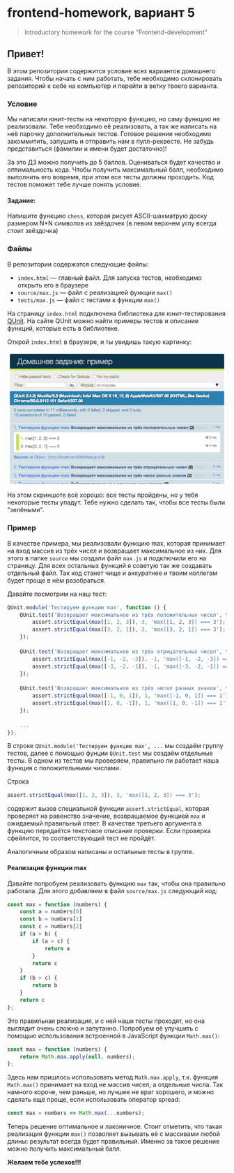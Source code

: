 # frontend-homework, вариант 5
> Introductory homework for the course "Frontend-development"

## Привет!

В этом репозитории содержится условие всех вариантов домашнего задания. Чтобы начать с ним работать, тебе необходимо склонировать репозиторий к себе на компьютер и перейти в ветку твоего варианта.

### Условие
Мы написали юнит-тесты на некоторую функцию, но саму функцию не реализовали. Тебе необходимо её реализовать, а так же написать на неё парочку дополнительных тестов. Готовое решение необходимо закоммитить, запушить и отправить нам в пулл-реквесте. Не забудь представиться (фамилии и имени будет достаточно)!

За это ДЗ можно получить до 5 баллов. Оцениваться будет качество и оптимальность кода. Чтобы получить максимальный балл, необходимо выполнить его вовремя, при этом все тесты должны проходить. Код тестов поможет тебе лучше понять условие.

#### Задание:

Напишите функцию `chess`, которая рисует ASCII-шахматрую доску размером N*N символов из звёздочек (в левом верхнем углу всегда стоит звёздочка)

### Файлы
В репозитории содержатся следующие файлы:

- `index.html` &mdash; главный файл. Для запуска тестов, необходимо открыть его в браузере
- `source/max.js` &mdash; файл с реализацией функции `max()`
- `tests/max.js` &mdash; файл с тестами к функции `max()`

На страницу `index.html` подключена библиотека для юнит-тестирования [QUnit](https://qunitjs.com/). На сайте QUnit можно найти примеры тестов и описание функций, которые есть в библиотеке.

Открой `index.html` в браузере, и ты увидишь такую картинку:

![screenshot.png](screenshot.png)

На этом скриншоте всё хорошо: все тесты пройдены, но у тебя некоторые тесты упадут. Тебе нужно сделать так, чтобы все тесты были "зелёными".

### Пример
В качестве примера, мы реализовали функцию max, которая принимает на вход массив из трёх чисел и возвращает максимальное из них. Для этого в папке `source` мы создали файл `max.js` и подключили его на страницу. Для всех остальных функций я советую так же создавать отдельный файл. Так код станет чище и аккуратнее и твоим коллегам будет проще в нём разобраться.

Давайте посмотрим на наш тест:
```javascript
QUnit.module('Тестируем функцию max', function () {
	QUnit.test('Возвращает максимальное из трёх положительных чисел', function (assert) {
		assert.strictEqual(max([1, 2, 3]), 3, 'max([1, 2, 3]) === 3');
		assert.strictEqual(max([3, 2, 1]), 3, 'max([3, 2, 1]) === 3');
	});

	QUnit.test('Возвращает максимальное из трёх отрицательных чисел', function (assert) {
		assert.strictEqual(max([-1, -2, -3]), -1, 'max([-1, -2, -3]) === -1');
		assert.strictEqual(max([-3, -2, -1]), -1, 'max([-3, -2, -1]) === -1');
	});

	QUnit.test('Возвращает максимальное из трёх чисел разных знаков', function (assert) {
		assert.strictEqual(max([-1, 0, 1]), 1, 'max([-1, 0, 1]) === 1');
		assert.strictEqual(max([1, 0, -1]), 1, 'max([1, 0, -1]) === 1');
	});
	
	...
});
```

В строке `QUnit.module('Тестируем функцию max', ...` мы создаём группу тестов, далее с помощью фунции `QUnit.test` мы создаём отдельные тесты. В одном из тестов мы проверяем, правильно ли работает наша функция с положительными числами.

Строка
```javascript
assert.strictEqual(max([1, 2, 3]), 3, 'max([1, 2, 3]) === 3');
```

содержит вызов специальной функции `assert.strictEqual`, которая проверяет на равенство значение, возвращаемое функцией `max` и ожидаемый правильный ответ. В качестве третьего аргумента в функцию передаётся текстовое описание проверки. Если проверка сфейлится, то соответствующий тест не пройдёт.

Аналогичным образом написаны и остальные тесты в группе.

#### Реализация функции max
Давайте попробуем реализовать функцию `max` так, чтобы она правильно работала. Для этого добавляем в файл `source/max.js` следующий код:

```javascript
const max = function (numbers) {
    const a = numbers[0]
    const b = numbers[1]
    const c = numbers[2]
	if (a > b) {
		if (a > c) {
			return a
		}
		return c
	}
	if (b > c) {
		return b
	}
	return c
};
```

Это правильная реализация, и с ней наши тесты проходят, но она выглядит очень сложно и запутанно. Попробуем её улучшить с помощью использования встроенной в JavaScript функции `Math.max()`:

```javascript
const max = function (numbers) {
	return Math.max.apply(null, numbers);
};
```

Здесь нам пришлось использовать метод `Math.max.apply`, т.к. функция `Math.max()` принимает на вход не массив чисел, а отдельные числа. Так намного короче, чем раньше, но лучшее не враг хорошего, и можно сделать ещё проще, если использовать оператор spread:

```javascript
const max = numbers => Math.max(...numbers);
```

Теперь решение оптимальное и лаконичное. Стоит отметить, что такая реализация функции `max()` позволяет вызывать её с массивами любой длины: результат всегда будет правильный. Именно за такое решение можно получить максимальный балл.

**Желаем тебе успехов!!!**

#
